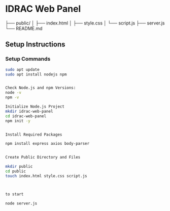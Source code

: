 # IDRAC Web Panel
├── public/
│   ├── index.html
│   ├── style.css
│   └── script.js
├── server.js
└── README.md
## Setup Instructions

### Setup Commands

```bash
sudo apt update
sudo apt install nodejs npm


Check Node.js and npm Versions:
node -v
npm -v

Initialize Node.js Project
mkdir idrac-web-panel
cd idrac-web-panel
npm init -y


Install Required Packages

npm install express axios body-parser


Create Public Directory and Files

mkdir public
cd public
touch index.html style.css script.js



to start

node server.js
